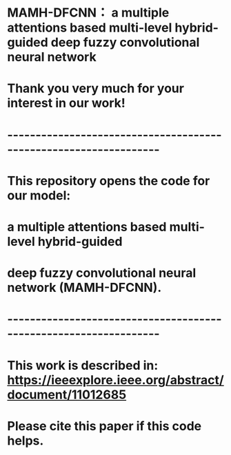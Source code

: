 # MAMH-DFCNN： a multiple attentions based multi-level hybrid-guided deep fuzzy convolutional neural network
# Thank you very much for your interest in our work!
# -----------------------------------------------------------------
# This repository opens the code for our model:
# a multiple attentions based multi-level hybrid-guided 
# deep fuzzy convolutional neural network (MAMH-DFCNN). 
# -----------------------------------------------------------------
# This work is described in: https://ieeexplore.ieee.org/abstract/document/11012685
# Please cite this paper if this code helps.
